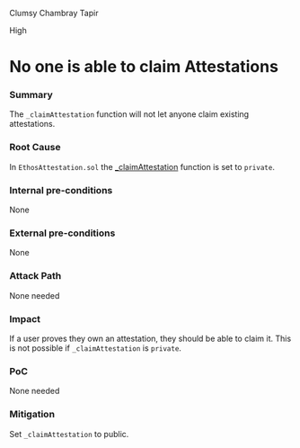 Clumsy Chambray Tapir

High

# No one is able to claim Attestations

### Summary

The `_claimAttestation` function will not let anyone claim existing attestations.

### Root Cause

In `EthosAttestation.sol` the [_claimAttestation](https://github.com/sherlock-audit/2024-10-ethos-network/blob/db37b9dc2b792e245eb683d8a956bcb7ef2f1a27/ethos/packages/contracts/contracts/EthosAttestation.sol#L269) function is set to `private`.

### Internal pre-conditions

None

### External pre-conditions

None

### Attack Path

None needed

### Impact

If a user proves they own an attestation, they should be able to claim it. This is not possible if `_claimAttestation` is `private`.

### PoC

None needed

### Mitigation

Set `_claimAttestation` to public.